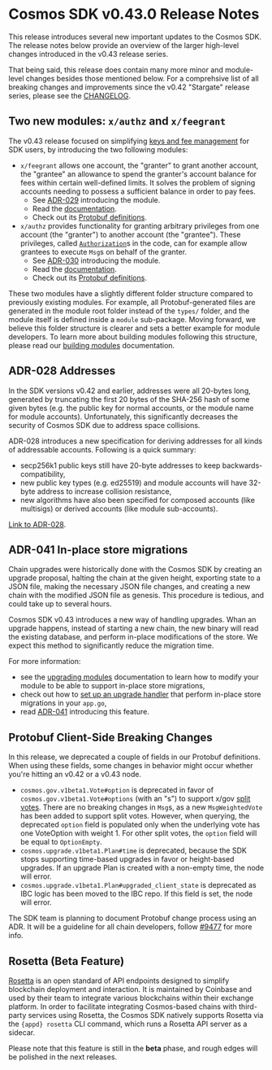 # Cosmos SDK v0.43.0 Release Notes

This release introduces several new important updates to the Cosmos SDK. The release notes below provide an overview of the larger high-level changes introduced in the v0.43 release series.

That being said, this release does contain many more minor and module-level changes besides those mentioned below. For a comprehsive list of all breaking changes and improvements since the v0.42 "Stargate" release series, please see the [CHANGELOG](https://github.com/cosmos/cosmos-sdk/blob/v0.43.0/CHANGELOG.md).

## Two new modules: `x/authz` and `x/feegrant`

The v0.43 release focused on simplifying [keys and fee management](https://github.com/cosmos/cosmos-sdk/issues/7074) for SDK users, by introducing the two following modules:

- `x/feegrant` allows one account, the "granter" to grant another account, the "grantee" an allowance to spend the granter's account balance for fees within certain well-defined limits. It solves the problem of signing accounts needing to possess a sufficient balance in order to pay fees.
  - See [ADR-029](https://github.com/cosmos/cosmos-sdk/blob/8f21e26a6506c9ee81686bad6cf9be3f0e8e11d7/docs/architecture/adr-029-fee-grant-module.md) introducing the module.
  - Read the [documentation](https://docs.cosmos.network/master/modules/feegrant/).
  - Check out its [Protobuf definitions](https://github.com/cosmos/cosmos-sdk/tree/master/proto/cosmos/feegrant/v1beta1).
- `x/authz` provides functionality for granting arbitrary privileges from one account (the "granter") to another account (the "grantee"). These privileges, called [`Authorization`](https://github.com/cosmos/cosmos-sdk/blob/f2cea6a137ce19ad8987fa8a0cb99f4b37c4484d/x/authz/authorizations.go#L11)s in the code, can for example allow grantees to execute `Msg`s on behalf of the granter.
  - See [ADR-030](https://github.com/cosmos/cosmos-sdk/blob/8f21e26a6506c9ee81686bad6cf9be3f0e8e11d7/docs/architecture/adr-030-authz-module.md) introducing the module.
  - Read the [documentation](https://docs.cosmos.network/master/modules/authz/).
  - Check out its [Protobuf definitions](https://github.com/cosmos/cosmos-sdk/tree/master/proto/cosmos/authz/v1beta1).

These two modules have a slightly different folder structure compared to previously existing modules. For example, all Protobuf-generated files are generated in the module root folder instead of the `types/` folder, and the module itself is defined inside a `module` sub-package. Moving forward, we believe this folder structure is clearer and sets a better example for module developers. To learn more about building modules following this structure, please read our [building modules](https://docs.cosmos.network/master/building-modules/intro.html) documentation.

## ADR-028 Addresses

In the SDK versions v0.42 and earlier, addresses were all 20-bytes long, generated by truncating the first 20 bytes of the SHA-256 hash of some given bytes (e.g. the public key for normal accounts, or the module name for module accounts). Unfortunately, this significantly decreases the security of Cosmos SDK due to address space collisions.

ADR-028 introduces a new specification for deriving addresses for all kinds of addressable accounts. Following is a quick summary:

- secp256k1 public keys still have 20-byte addresses to keep backwards-compatibility,
- new public key types (e.g. ed25519) and module accounts will have 32-byte address to increase collision resistance,
- new algorithms have also been specified for composed accounts (like multisigs) or derived accounts (like module sub-accounts).

[Link to ADR-028](https://github.com/cosmos/cosmos-sdk/blob/master/docs/architecture/adr-028-public-key-addresses.md).

## ADR-041 In-place store migrations

Chain upgrades were historically done with the Cosmos SDK by creating an upgrade proposal, halting the chain at the given height, exporting state to a JSON file, making the necessary JSON file changes, and creating a new chain with the modified JSON file as genesis. This procedure is tedious, and could take up to several hours.

Cosmos SDK v0.43 introduces a new way of handling upgrades. Whan an upgrade happens, instead of starting a new chain, the new binary will read the existing database, and perform in-place modifications of the store. We expect this method to significantly reduce the migration time.

For more information:

- see the [upgrading modules](https://docs.cosmos.network/master/building-modules/upgrade.html) documentation to learn how to modify your module to be able to support in-place store migrations,
- check out how to [set up an upgrade handler](https://docs.cosmos.network/master/core/upgrade.html) that perform in-place store migrations in your `app.go`,
- read [ADR-041](https://github.com/cosmos/cosmos-sdk/blob/master/docs/architecture/adr-041-in-place-store-migrations.md) introducing this feature.

## Protobuf Client-Side Breaking Changes

In this release, we deprecated a couple of fields in our Protobuf definitions. When using these fields, some changes in behavior might occur whether you're hitting an v0.42 or a v0.43 node.

- `cosmos.gov.v1beta1.Vote#option` is deprecated in favor of `cosmos.gov.v1beta1.Vote#options` (with an "s") to support x/gov [split votes](https://github.com/cosmos/cosmos-sdk/blob/master/docs/architecture/adr-037-gov-split-vote.md). There are no breaking changes in `Msg`s, as a new `MsgWeightedVote` has been added to support split votes. However, when querying, the deprecated `option` field is populated only when the underlying vote has one VoteOption with weight 1. For other split votes, the `option` field will be equal to `OptionEmpty`.
- `cosmos.upgrade.v1beta1.Plan#time` is deprecated, because the SDK stops supporting time-based upgrades in favor or height-based upgrades. If an upgrade Plan is created with a non-empty time, the node will error.
- `cosmos.upgrade.v1beta1.Plan#upgraded_client_state` is deprecated as IBC logic has been moved to the IBC repo. If this field is set, the node will error.

The SDK team is planning to document Protobuf change process using an ADR. It will be a guideline for all chain developers, follow [#9477](https://github.com/cosmos/cosmos-sdk/issues/9477) for more info.

## Rosetta (Beta Feature)

[Rosetta](https://www.rosetta-api.org/) is an open standard of API endpoints designed to simplify blockchain deployment and interaction. It is maintained by Coinbase and used by their team to integrate various blockchains within their exchange platform. In order to facilitate integrating Cosmos-based chains with third-party services using Rosetta, the Cosmos SDK natively supports Rosetta via the `{appd} rosetta` CLI command, which runs a Rosetta API server as a sidecar.

Please note that this feature is still in the **beta** phase, and rough edges will be polished in the next releases.
